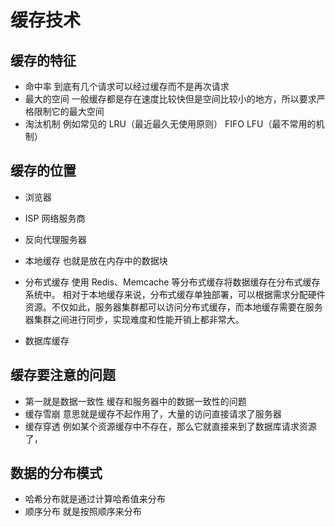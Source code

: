 # 缓存技术

## 缓存的特征

- 命中率 到底有几个请求可以经过缓存而不是再次请求
- 最大的空间 一般缓存都是存在速度比较快但是空间比较小的地方，所以要求严格限制它的最大空间
- 淘汰机制 例如常见的 LRU（最近最久无使用原则） FIFO LFU（最不常用的机制）

## 缓存的位置

- 浏览器

- ISP 网络服务商

- 反向代理服务器

- 本地缓存 也就是放在内存中的数据块

- 分布式缓存 使用 Redis、Memcache 等分布式缓存将数据缓存在分布式缓存系统中。
相对于本地缓存来说，分布式缓存单独部署，可以根据需求分配硬件资源。不仅如此，服务器集群都可以访问分布式缓存，而本地缓存需要在服务器集群之间进行同步，实现难度和性能开销上都非常大。

- 数据库缓存

## 缓存要注意的问题
- 第一就是数据一致性 缓存和服务器中的数据一致性的问题
- 缓存雪崩 意思就是缓存不起作用了，大量的访问直接请求了服务器
- 缓存穿透 例如某个资源缓存中不存在，那么它就直接来到了数据库请求资源了，

## 数据的分布模式
- 哈希分布就是通过计算哈希值来分布
- 顺序分布 就是按照顺序来分布
